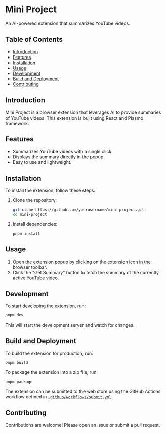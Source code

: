 # Mini Project

An AI-powered extension that summarizes YouTube videos.

## Table of Contents

- [Introduction](#introduction)
- [Features](#features)
- [Installation](#installation)
- [Usage](#usage)
- [Development](#development)
- [Build and Deployment](#build-and-deployment)
- [Contributing](#contributing)

## Introduction

Mini Project is a browser extension that leverages AI to provide summaries of YouTube videos. This extension is built using React and Plasmo framework.

## Features

- Summarizes YouTube videos with a single click.
- Displays the summary directly in the popup.
- Easy to use and lightweight.

## Installation

To install the extension, follow these steps:

1. Clone the repository:
    ```sh
    git clone https://github.com/yourusername/mini-project.git
    cd mini-project
    ```

2. Install dependencies:
    ```sh
    pnpm install
    ```

## Usage

1. Open the extension popup by clicking on the extension icon in the browser toolbar.
2. Click the "Get Summary" button to fetch the summary of the currently active YouTube video.

## Development

To start developing the extension, run:

```sh
pnpm dev
```

This will start the development server and watch for changes.

## Build and Deployment

To build the extension for production, run:

```sh
pnpm build
```
To package the extension into a zip file, run:

```sh
pnpm package
```

The extension can be submitted to the web store using the GitHub Actions workflow defined in [`.github/workflows/submit.yml`](command:_github.copilot.openRelativePath?%5B%7B%22scheme%22%3A%22file%22%2C%22authority%22%3A%22%22%2C%22path%22%3A%22%2Fhome%2Fnikhil%2Fprogramming%2FminiProject%2FminiExtension%2F.github%2Fworkflows%2Fsubmit.yml%22%2C%22query%22%3A%22%22%2C%22fragment%22%3A%22%22%7D%5D "/home/nikhil/programming/miniProject/miniExtension/.github/workflows/submit.yml").

## Contributing

Contributions are welcome! Please open an issue or submit a pull request.

